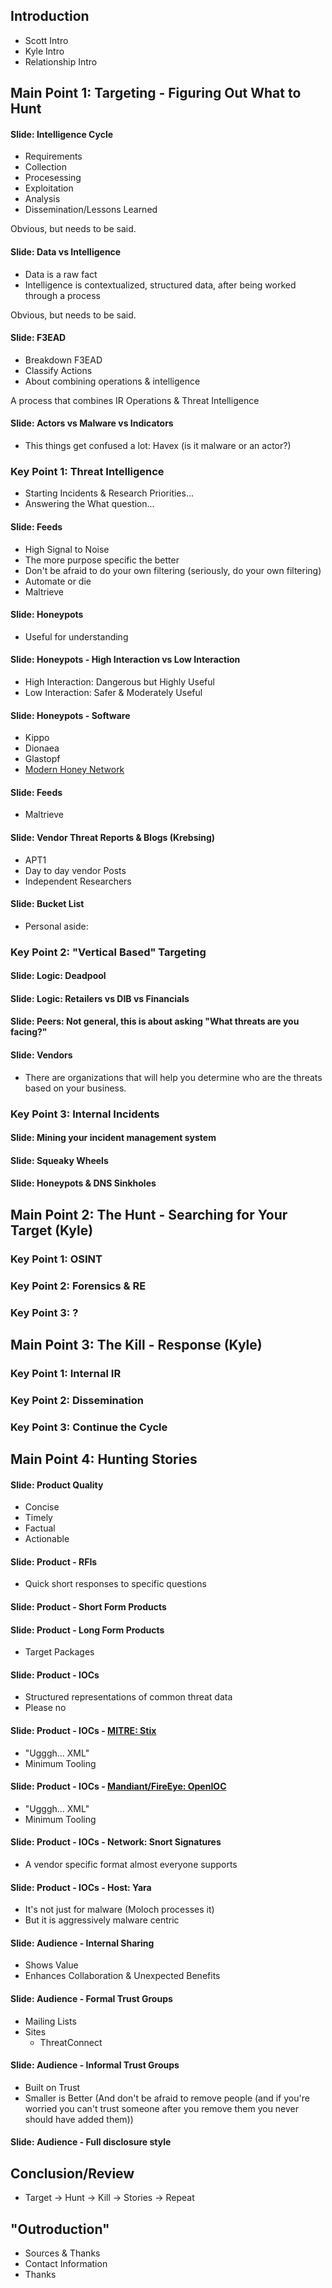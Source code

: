 ## Introduction

- Scott Intro
- Kyle Intro
- Relationship Intro

## Main Point 1: Targeting - Figuring Out What to Hunt

#### Slide: Intelligence Cycle

- Requirements
- Collection
- Procesessing
- Exploitation
- Analysis
- Dissemination/Lessons Learned

Obvious, but needs to be said.

#### Slide: Data vs Intelligence

- Data is a raw fact
- Intelligence is contextualized, structured data, after being worked through a process

Obvious, but needs to be said.

#### Slide: F3EAD

- Breakdown F3EAD
- Classify Actions
- About combining operations & intelligence

A process that combines IR Operations & Threat Intelligence

#### Slide: Actors vs Malware vs Indicators

- This things get confused a lot: Havex (is it malware or an actor?)

### Key Point 1: Threat Intelligence

- Starting Incidents & Research Priorities...
- Answering the What question...

#### Slide: Feeds
- High Signal to Noise
- The more purpose specific the better
- Don't be afraid to do your own filtering (seriously, do your own filtering)
- Automate or die
- Maltrieve

#### Slide: Honeypots

- Useful for understanding

#### Slide: Honeypots - High Interaction vs Low Interaction

- High Interaction: Dangerous but Highly Useful
- Low Interaction: Safer & Moderately Useful

#### Slide: Honeypots - Software

- Kippo
- Dionaea
- Glastopf
- [Modern Honey Network](https://github.com/threatstream/mhn)

#### Slide: Feeds

- Maltrieve

#### Slide: Vendor Threat Reports & Blogs (Krebsing)
- APT1
- Day to day vendor Posts
- Independent Researchers

#### Slide: Bucket List

- Personal aside:

### Key Point 2: "Vertical Based" Targeting

#### Slide: Logic: Deadpool
#### Slide: Logic: Retailers vs DIB vs Financials
#### Slide: Peers: Not general, this is about asking "What threats are you facing?"
#### Slide: Vendors
- There are organizations that will help you determine who are the threats based on your business.

### Key Point 3: Internal Incidents

#### Slide: Mining your incident management system

#### Slide: Squeaky Wheels

#### Slide: Honeypots & DNS Sinkholes

## Main Point 2: The Hunt - Searching for Your Target (Kyle)

### Key Point 1: OSINT

### Key Point 2: Forensics & RE

### Key Point 3: ?

## Main Point 3: The Kill - Response (Kyle)

### Key Point 1: Internal IR

### Key Point 2: Dissemination

### Key Point 3: Continue the Cycle

## Main Point 4: Hunting Stories

#### Slide: Product Quality
- Concise
- Timely
- Factual
- Actionable

#### Slide: Product - RFIs
- Quick short responses to specific questions

#### Slide: Product - Short Form Products

#### Slide: Product - Long Form Products
- Target Packages

#### Slide: Product - IOCs
- Structured representations of common threat data
- Please no

#### Slide: Product - IOCs - [MITRE: Stix](http://stix.mitre.org)
- "Ugggh... XML"
- Minimum Tooling

#### Slide: Product - IOCs - [Mandiant/FireEye: OpenIOC](http://openioc.org)
- "Ugggh... XML"
- Minimum Tooling

#### Slide: Product - IOCs - Network: Snort Signatures
- A vendor specific format almost everyone supports

#### Slide: Product - IOCs - Host: Yara
- It's not just for malware (Moloch processes it)
- But it is aggressively malware centric

#### Slide: Audience - Internal Sharing
- Shows Value
- Enhances Collaboration & Unexpected Benefits

#### Slide: Audience - Formal Trust Groups
- Mailing Lists
- Sites
  - ThreatConnect

#### Slide: Audience - Informal Trust Groups
- Built on Trust
- Smaller is Better (And don't be afraid to remove people (and if you're worried you can't trust someone after you remove them you never should have added them))

#### Slide: Audience - Full disclosure style

## Conclusion/Review
- Target -> Hunt -> Kill -> Stories -> Repeat

## "Outroduction"

- Sources & Thanks
- Contact Information
- Thanks
